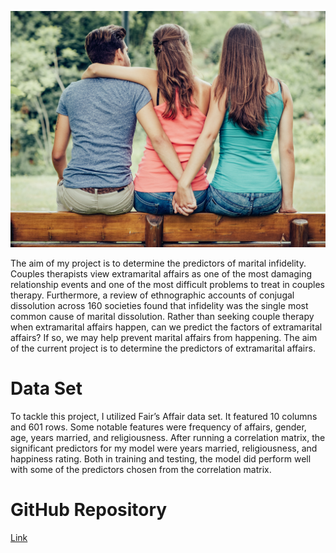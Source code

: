  ![Image](infidelity_project.png)

The aim of my project is to determine the predictors of marital infidelity. Couples therapists view extramarital affairs as one of the most damaging relationship events and 
one of the most difficult problems to treat in couples therapy. Furthermore, a review of 
ethnographic accounts of conjugal dissolution across 160 societies found that infidelity was the 
single most common cause of marital dissolution. Rather than seeking couple therapy when 
extramarital affairs happen, can we predict the factors of extramarital affairs? If so, we may help 
prevent marital affairs from happening. The aim of the current project is to determine the 
predictors of extramarital affairs. 


# Data Set
To tackle this project, I utilized Fair’s Affair data set. It 
featured 10 columns and 601 rows. Some notable features were frequency of affairs, gender, age, 
years married, and religiousness. After running a correlation matrix, the significant predictors 
for my model were years married, religiousness, and happiness rating. Both in training and 
testing, the model did perform well with some of the predictors chosen from the correlation matrix. 


# GitHub Repository
[Link](https://github.com/RenaissanceMan06/Marital_Infidelity)
